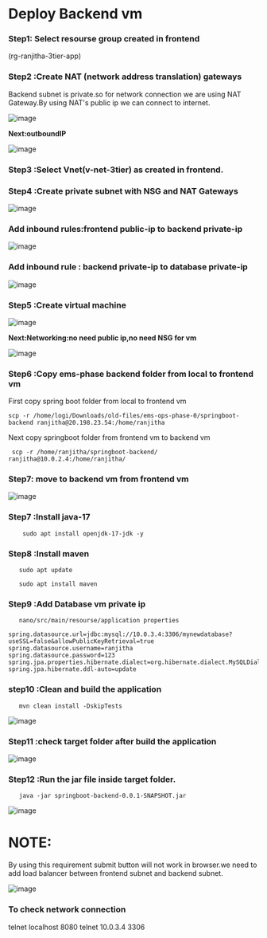 
# Deploy Backend vm

### Step1: Select resourse group created in frontend

(rg-ranjitha-3tier-app)

### Step2 :Create NAT (network address translation) gateways

Backend subnet is private.so for network connection we are using NAT Gateway.By using NAT's public ip we can connect to internet.

![image](https://github.com/user-attachments/assets/042ab913-9ed5-4e9b-95db-376580341b4d)

**Next:outboundIP**

![image](https://github.com/user-attachments/assets/a490b9a6-4055-43f0-b483-411ac80020f4)


### Step3 :Select Vnet(v-net-3tier) as created in frontend.

### Step4 :Create private subnet with NSG and NAT Gateways

![image](https://github.com/user-attachments/assets/907a9ea3-edfa-4cfd-91b6-0faafe1a025c)

### Add inbound rules:frontend public-ip to backend private-ip

![image](https://github.com/user-attachments/assets/ef2ae659-af00-4712-a194-50d72057073a)

### Add inbound rule : backend private-ip to database private-ip

![image](https://github.com/user-attachments/assets/57c15c6c-d1c2-4c38-8cd0-2d99bb8fca93)


### Step5 :Create virtual machine

![image](https://github.com/user-attachments/assets/7f5d946b-7a22-4b80-8f5d-f5160772cb3f)

**Next:Networking:no need public ip,no need NSG for vm**

![image](https://github.com/user-attachments/assets/c996e095-1606-46e1-afdc-5ed30cf92a15)


### Step6 :Copy ems-phase backend folder from local to frontend vm

First copy spring boot folder from local to frontend vm
```
scp -r /home/logi/Downloads/old-files/ems-ops-phase-0/springboot-backend ranjitha@20.198.23.54:/home/ranjitha
```
Next copy springboot folder from frontend vm to backend vm
```
 scp -r /home/ranjitha/springboot-backend/ ranjitha@10.0.2.4:/home/ranjitha/
```
### Step7: move to backend vm from frontend vm

![image](https://github.com/user-attachments/assets/c5f5df22-1ca4-49fa-985c-11669a7b09ad)


### Step7 :Install java-17
```
    sudo apt install openjdk-17-jdk -y
```
### Step8 :Install maven
```
   sudo apt update

   sudo apt install maven
```
### Step9 :Add Database vm private ip
```
   nano/src/main/resourse/application properties
```
```
spring.datasource.url=jdbc:mysql://10.0.3.4:3306/mynewdatabase?useSSL=false&allowPublicKeyRetrieval=true
spring.datasource.username=ranjitha
spring.datasource.password=123
spring.jpa.properties.hibernate.dialect=org.hibernate.dialect.MySQLDialect
spring.jpa.hibernate.ddl-auto=update

```   
### step10 :Clean and build the application
```
   mvn clean install -DskipTests
```
![image](https://github.com/user-attachments/assets/201f516f-5cf7-4011-a41f-d1e30f0a3e16)


### Step11 :check target folder after build the application
![image](https://github.com/user-attachments/assets/ff06ce27-2ae6-44d7-8f61-d3ad1cef4ecd)


### Step12 :Run the jar file inside target folder.
```
   java -jar springboot-backend-0.0.1-SNAPSHOT.jar
```
![image](https://github.com/user-attachments/assets/fb4bdebd-d207-459d-b804-0421abc8b97c)

# NOTE:
By using this requirement submit button will not work in browser.we need to add load balancer between frontend subnet and backend subnet.

![image](https://github.com/user-attachments/assets/b6faa50a-0bb8-4c33-afc1-7bd00f15a38f)

### To check network connection
telnet localhost 8080
telnet 10.0.3.4 3306


